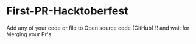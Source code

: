 # First-PR-Hacktoberfest
Add any of your code or file to Open source code (GitHub) !! and wait for Merging your Pr's

